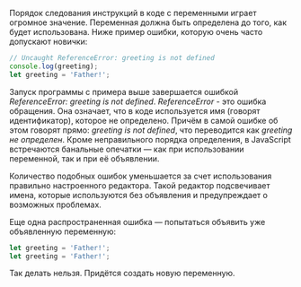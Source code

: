 
Порядок следования инструкций в коде с переменными играет огромное значение. Переменная должна быть определена до того, как будет использована. Ниже пример ошибки, которую очень часто допускают новички:

```javascript
// Uncaught ReferenceError: greeting is not defined
console.log(greeting);
let greeting = 'Father!';
```

Запуск программы с примера выше завершается ошибкой *ReferenceError: greeting is not defined*. *ReferenceError* - это ошибка обращения. Она означает, что в коде используется имя (говорят идентификатор), которое не определено. Причём в самой ошибке об этом говорят прямо: *greeting is not defined*, что переводится как *greeting не определен*. Кроме неправильного порядка определения, в JavaScript встречаются банальные опечатки — как при использовании переменной, так и при её объявлении.

Количество подобных ошибок уменьшается за счет использования правильно настроенного редактора. Такой редактор подсвечивает имена, которые используются без объявления и предупреждает о возможных проблемах.

Еще одна распространенная ошибка — попытаться объявить уже объявленную переменную:

```javascript
let greeting = 'Father!';
let greeting = 'Father!';
```

Так делать нельзя. Придётся создать новую переменную.

